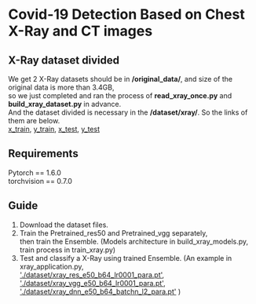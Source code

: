 # Covid-19 Detection Based on Chest X-Ray and CT images
## X-Ray dataset divided
We get 2 X-Ray datasets should be in **/original_data/**, and size of the original data is more than 3.4GB,  
so we just completed and ran the process of **read_xray_once.py** and **build_xray_dataset.py** in advance.  
And the dataset divided is necessary in the **/dataset/xray/**.  So the links of them are below.  
[x_train](https://drive.google.com/file/d/1jXPXpEAWE57HshOx_m9A0bFAWRmyQR1d/view?usp=sharing), 
[y_train](https://drive.google.com/file/d/1QO2KPs0OTrn1Qzp5C7_s1PSWY-wc06q0/view?usp=sharing), 
[x_test](https://drive.google.com/file/d/1Zvln2lbhk6Aov3bg8-dk6aYKOtiFPkIs/view?usp=sharing), 
[y_test](https://drive.google.com/file/d/1O942yv17102st1tdtgjOTErbj_pnHIhh/view?usp=sharing)


## Requirements
Pytorch == 1.6.0  
torchvision == 0.7.0  


## Guide
1. Download the dataset files.
2. Train the Pretrained_res50 and Pretrained_vgg separately,  
   then train the Ensemble. (Models architecture in build_xray_models.py, train process in train_xray.py)
3. Test and classify a X-Ray using trained Ensemble. (An example in xray_application.py,  
   ['./dataset/xray_res_e50_b64_lr0001_para.pt'](https://drive.google.com/file/d/1AyQBKNq0BHwV75LvNf1xfbtB_1uL-OS-/view?usp=sharing),  
   ['./dataset/xray_vgg_e50_b64_lr0001_para.pt'](https://drive.google.com/file/d/1QPK9tg6Cjc06vmGGqhqeHIy8Y1hwfdEz/view?usp=sharing),  
   ['./dataset/xray_dnn_e50_b64_batchn_l2_para.pt'](https://drive.google.com/file/d/1E-jsWdg89VtpWhuwSgOrqGrgvnP2HpjM/view?usp=sharing)
   )


